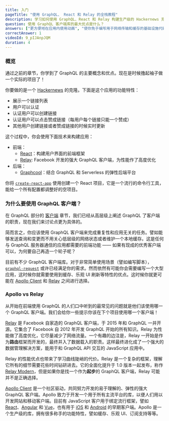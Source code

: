 ```yaml
---
title: 入门
pageTitle: "使用 GraphQL、 React 和 Relay 的全栈教程"
description: 学习如何使用 GraphQL、React 和 Relay 构建生产级的 Hackernews 克隆。前端上你需要使用 create-react-app，后端上使用 Graphcool。
question: 使用 GraphQL 客户端库的最大优点是什么？
answers: ["更方便地在应用内使用动画", "使你免于编写用于网络传输和缓存的基础设施代码", "GraphQL 客户端主要用于提升安全性", "GraphQL 客户端并没有啥实际上的优势，但是使用第三方库总是好的"]
correctAnswer: 1
videoId: 9_pIJAnpJQM
duration: 4
---
```



### 概览

通过之前的章节，你学到了 GraphQL 的主要概念和优点。现在是时候撸起袖子做一个实际的项目了！

你要做的是一个 [Hackernews](https://news.ycombinator.com/) 的克隆。下面是这个应用的功能特性：

- 展示一个链接列表
- 用户可以认证
- 认证用户可以创建链接
- 认证用户可以点击赞成链接（每用户每个链接只能一个赞成）
- 其他用户创建链接或者赞成链接的时候实时更新

这个过程中，你会使用下面技术来构建应用：

- 前端：
    - [React](https://facebook.github.io/react/)：构建用户界面的前端框架
    - [Relay](https://facebook.github.io/relay/): Facebook 开发的强大 GraphQL 客户端，为性能作了高度优化
- 后端：
    - [Graphcool](https://www.graph.cool/)：结合 GraphQL 和 Serverless 的弹性后端平台

你将 [`create-react-app`](https://github.com/facebookincubator/create-react-app) 使用创建一个 React 项目，它是一个流行的命令行工具，能给一个所有配置都调整好的空项目。


### 为什么要使用 GraphQL 客户端？

在 GraphQL 部分的 [客户端]() 章节，我们已经从高层级上阐述 GraphQL 了客户端的职责，现在我们来讨论点更为具体的。

简而言之，你应该使用 GraphQL 客户端来完成重复性和应用无关的任务。譬如能够发送查询和变更而不用关心低层级的网络状态或者维护一个本地缓存。这是任何与 GraphQL 服务器通信的应用都需要的前端功能 —— 如果有现成的优秀客户端可以，为何要自己再造一个轮子呢？

目前有不少 GraphQL 客户端库。对于非常简单使用场景（譬如编写脚本），[`graphql-request`](https://github.com/graphcool/graphql-request) 或许已经满足你的需求。然而依然有可能你会需要编写一个大型应用，这时候你就需要使用到缓存、乐观 UI 刷新等特性的优点。这时候你就更可能在 [Apollo Client](https://github.com/apollographql/apollo-client) 和 [Relay](https://facebook.github.io/relay/) 之间进行选择。


### Apollo vs Relay

从开始在前端使用 GraphQL 的人们口中听到的最常见的问题就是他们该使用哪一个 GraphQL 客户端。我们会给你一些提示你该在下个项目使用哪一个客户端！

[Relay](https://facebook.github.io/relay/) 是 Facebook 自家造的 GraphQL 客户端，于 2015 年和 GraphQL 一并开源。它集合了 Facebook 自 2012 年开发 GraphQL 开始的所有知识。Relay 为性能做了高度优化，它尽量减少了网络流量。一个有趣的边注是，Relay 一开始是作为**路由**框架而开发的，最终并入了数据载入的职责。这样最终进化成了一个强大的数据管理解决方案，能用于和 GraphQL API 交互的 JavaScript 应用中。

Relay 的性能优点也带来了学习曲线陡峭的代价。Relay 是一个复杂的框架，理解它所有的细节需要花些时间钻研进去。它的全面化提升于 1.0 版本一起发布，称作 [Relay Modern](https://facebook.github.io/relay/docs/relay-modern.html)，但是如果你是找一个作为**起步**的 GraphQL 客户端，Relay 可能并不是正确选择。

[Apollo Client](https://github.com/apollographql/apollo-client) 是一个社区驱动，共同努力开发的易于理解的、弹性的强大 GraphQL 客户端。Apollo 致力于开发一个用于所有主流平台的库，以便人们用以开发网站和移动客户端。目前有 JavaScript 客户用于绑定流行框架，譬如 [React](https://github.com/apollographql/react-apollo)、[Angular](https://github.com/apollographql/apollo-angular) 和 [Vue](https://github.com/Akryum/vue-apollo)，也有用于 [iOS](https://github.com/apollographql/apollo-ios) 和 [Android](https://github.com/apollographql/apollo-android) 的早期客户端。Apollo 是一个生产级的库，拥有很多称手的功能特性，譬如缓存、乐观 UI、订阅支持等等。
